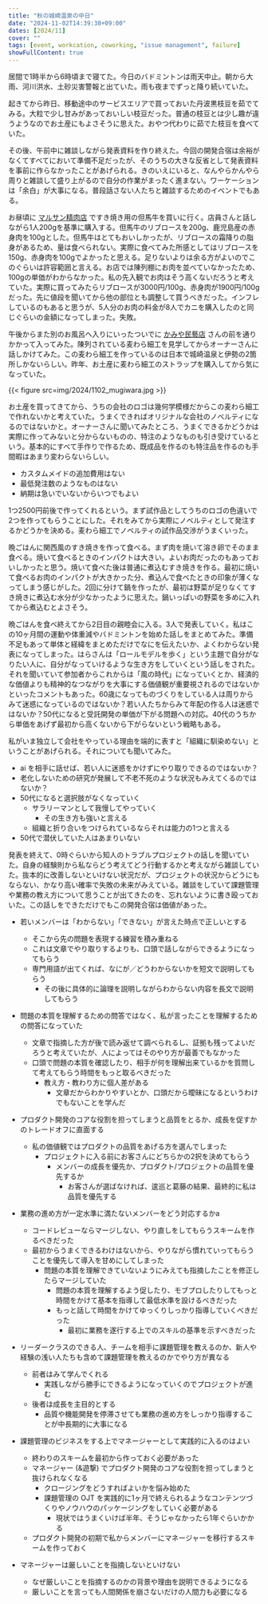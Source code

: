 ```yaml
---
title: "秋の城崎温泉の中日"
date: "2024-11-02T14:39:38+09:00"
dates: [2024/11]
cover: ""
tags: [event, workcation, coworking, "issue management", failure]
showFullContent: true
---
```


居間で1時半から6時頃まで寝てた。今日のバドミントンは雨天中止。朝から大雨、河川洪水、土砂災害警報と出ていた。雨も夜までずっと降り続いていた。

起きてから昨日、移動途中のサービスエリアで買っておいた丹波黒枝豆を茹でてみる。大粒で少し甘みがあっておいしい枝豆だった。普通の枝豆とは少し趣が違うようなのでお土産にもよさそうに思えた。おやつ代わりに茹でた枝豆を食べていた。

その後、午前中に雑談しながら発表資料を作り終えた。今回の開発合宿は余裕がなくてすべてにおいて準備不足だったが、そのうちの大きな反省として発表資料を事前に作らなかったことがあげられる。きのいえにいると、なんやらかんやら周りと雑談して盛り上がるので自分の作業がまったく進まない。ワーケーションは「余白」が大事になる。普段話さない人たちと雑談するためのイベントでもある。

お昼頃に [マルサン精肉店](https://kinosaki-spa.gr.jp/directory/marusan-seiniku/) ですき焼き用の但馬牛を買いに行く。店員さんと話しながら1人200gを基準に購入する。但馬牛のリブロースを200g、鹿児島産の赤身肉を100gとした。但馬牛はとてもおいしかったが、リブロースの霜降りの脂身があるため、量は食べられない。実際に食べてみた所感としてはリブロースを150g、赤身肉を100gでよかったと思える。足りないよりは余る方がよいのでこのぐらいは許容範囲と言える。お店では陳列棚にお肉を並べていなかったため、100gの単価がわからなかった。私の先入観でお肉はそう高くないだろうと考えていた。実際に買ってみたらリブロースが3000円/100g、赤身肉が1900円/100gだった。先に値段を聞いてから他の部位とも調整して買うべきだった。インフレしているのもあると思うが、5人分のお肉の料金が8人でカニを購入したのと同じぐらいの金額になってしまった。失敗。

午後からまた別のお風呂へ入りにいったついでに [かみや民藝店](https://kamiya-mingei.com/shop/) さんの前を通りかかって入ってみた。陳列されている麦わら細工を見学してからオーナーさんに話しかけてみた。この麦わら細工を作っているのは日本で城崎温泉と伊勢の2箇所しかないらしい。昨年、お土産に麦わら細工のストラップを購入してから気になっていた。

{{< figure src=img/2024/1102_mugiwara.jpg >}}

お土産を買ってきてから、うちの会社のロゴは幾何学模様だからこの麦わら細工で作れないかと考えていた。うまくできればオリジナルな会社のノベルティになるのではないかと。オーナーさんに聞いてみたところ、うまくできるかどうかは実際に作ってみないと分からないものの、特注のようなものも引き受けているという。基本的にすべて手作りで作るため、既成品を作るのも特注品を作るのも手間暇はあまり変わらないらしい。

* カスタムメイドの追加費用はない
* 最低発注数のようなものはない
* 納期は急いでいないからいつでもよい

1つ2500円前後で作ってくれるという。まず試作品としてうちのロゴの色違いで2つを作ってもらうことにした。それをみてから実際にノベルティとして発注するかどうかを決める。麦わら細工でノベルティの試作品交渉がうまくいった。

晩ごはんに関西風のすき焼きを作って食べる。まず肉を焼いて溶き卵でそのまま食べる。焼いて食べるときのインパクトは大きい。よいお肉だったのもあっておいしかったと思う。焼いて食べた後は普通に煮込むすき焼きを作る。最初に焼いて食べるお肉のインパクトが大きかった分、煮込んで食べたときの印象が薄くなってしまう感じがした。2回に分けて鍋を作ったが、最初は野菜が足りなくてすき焼きに煮込む水分が少なかったように思えた。鍋いっぱいの野菜を多めに入れてから煮込むとよさそう。

晩ごはんを食べ終えてから2日目の親睦会に入る。3人で発表していく。私はこの10ヶ月間の運動や体重減やバドミントンを始めた話しをまとめてみた。準備不足もあって単体と経緯をまとめただけでなにを伝えたいか、よくわからない発表になってしまった。はらさんは「ロールモデルを歩く」という主題で自分がなりたい人に、自分がなっていけるような生き方をしていくという話しをされた。それを聞いていて参加者からこれからは「風の時代」になっていくとか、経済的な価値よりも精神的なつながりを大事にする価値観が重要視されるのではないかといったコメントもあった。60歳になってものづくりをしている人は周りからみて迷惑になっているのではないか？若い人たちからみて年配の作る人は迷惑ではないか？50代になると受託開発の単価が下がる問題への対応。40代のうちから単価をあげず最初から高くないから下がらないという戦略もある。

私がいま独立して会社をやっている理由を端的に表すと「組織に馴染めない」ということがあげられる。それについても聞いてみた。

- ai を相手に話せば、若い人に迷惑をかけずにやり取りできるのではないか？
- 老化しないための研究が発展して不老不死のような状況もみえてくるのではないか？
- 50代になると選択肢がなくなっていく
  - サラリーマンとして我慢してやっていく
    - その生き方も強いと言える
  - 組織と折り合いをつけられているならそれは能力の1つと言える
- 50代で潜伏していた人はあまりいない

発表を終えて、0時ぐらいから知人のトラブルプロジェクトの話しを聞いていた。自身の経験則から私ならどう考えてどう行動するかと考えながら雑談していた。抜本的に改善しないといけない状況だが、プロジェクトの状況からどうにもならない、かなり高い確率で失敗の未来がみえている。雑談をしていて課題管理や業務の教え方について思うことが出てきたのを、忘れないように書き殴っておいた。この話しをできただけでもこの開発合宿は価値があった。

* 若いメンバーは「わからない」「できない」が言えた時点で正しいとする
  * そこから先の問題を表現する練習を積み重ねる
  * これは文章でやり取りするよりも、口頭で話しながらできるようになってもらう
  * 専門用語が出てくれば、なにが／どうわからないかを短文で説明してもらう
    * その後に具体的に論理を説明しながらわからない内容を長文で説明してもらう
* 問題の本質を理解するための問答ではなく、私が言ったことを理解するための問答になっていた
  * 文章で指摘した方が後で読み返せて調べられるし、証拠も残ってよいだろうと考えていたが、人によってはそのやり方が最善でもなかった
  * 口頭で問題の本質を確認したり、相手が何を理解出来ているかを質問して考えてもらう時間をもっと取るべきだった
    * 教え方・教わり方に個人差がある
      * 文章だからわかりやすいとか、口頭だから曖昧になるというわけでもないことを学んだ
* プロダクト開発のコアな役割を担ってしまうと品質をとるか、成長を促すかのトレードオフに直面する
  * 私の価値観ではプロダクトの品質をあげる方を選んでしまった
    * プロジェクトに入る前にお客さんにどちらかの2択を決めてもらう
      * メンバーの成長を優先か、プロダクト/プロジェクトの品質を優先するか
        * お客さんが選ばなければ、逡巡と葛藤の結果、最終的に私は品質を優先する
* 業務の進め方が一定水準に満たないメンバーをどう対応するかa
  * コードレビューならマージしない、やり直しをしてもらうスキームを作るべきだった
  * 最初からうまくできるわけはないから、やりながら慣れていってもらうことを優先して導入を甘めにしてしまった
    * 問題の本質を理解できていないようにみえても指摘したことを修正したらマージしていた
      * 問題の本質を理解するよう促したり、モブプロしたりしてもっと時間をかけて基本を指導して最低水準を設けるべきだった
      * もっと話して時間をかけてゆっくりしっかり指導していくべきだった
        * 最初に業務を遂行する上でのスキルの基準を示すべきだった

* リーダークラスのできる人、チームを相手に課題管理を教えるのか、新人や経験の浅い人たちも含めて課題管理を教えるのかでやり方が異なる
  * 前者はみて学んでくれる
    * 実践しながら勝手にできるようになっていくのでプロジェクトが進む
  * 後者は成長を主目的とする
    * 品質や機能開発を停滞させても業務の進め方をしっかり指導することが中長期的に大事になる

* 課題管理のビジネスをする上でマネージャーとして実践的に入るのはよい
  * 終わりのスキームを最初から作っておく必要があった
  * マネージャー (&遊撃) でプロダクト開発のコアな役割を担ってしまうと抜けられなくなる
    * クロージングをどうすればよいかを悩み始めた
    * 課題管理の OJT を実践的に1ヶ月で終えられるようなコンテンツづくりやノウハウのパッケージングをしていく必要がある
      * 現状ではうまくいけば半年、そうじゃなかったら1年ぐらいかかる
  * プロダクト開発の初期で私からメンバーにマネージャーを移行するスキームを作っておく

* マネージャーは厳しいことを指摘しないといけない
  * なぜ厳しいことを指摘するのかの背景や理由を説明できるようになる
  * 厳しいことを言っても人間関係を崩さないだけの人間力も必要になる
